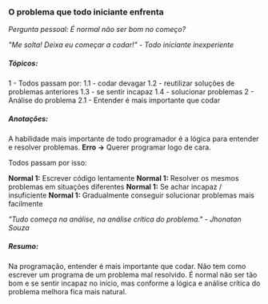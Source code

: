 ### O problema que todo iniciante enfrenta

*Pergunta pessoal: É normal não ser bom no começo?*

*"Me solta! Deixa eu começar a codar!" - Todo iniciante inexperiente*

##### Tópicos:

1 - Todos passam por:
    1.1 - codar devagar
    1.2 - reutilizar soluções de problemas anteriores
    1.3 - se sentir incapaz
    1.4 - solucionar problemas
2 - Análise do problema
    2.1 - Entender é mais importante que codar

##### Anotações:

A habilidade mais importante de todo programador é a lógica para entender e resolver problemas.
**Erro ->** Querer programar logo de cara.

Todos passam por isso:

**Normal 1:** Escrever código lentamente
**Normal 1:** Resolver os mesmos problemas em situações diferentes
**Normal 1:** Se achar incapaz / insuficiente
**Normal 1:** Gradualmente conseguir solucionar problemas mais facilmente

*"Tudo começa na análise, na análise crítica do problema." - Jhonatan Souza*

##### Resumo:

Na programação, entender é mais importante que codar. Não tem como escrever um programa de um problema mal resolvido. É normal não ser tão bom e se sentir incapaz no início, mas conforme a lógica e análise crítica do problema melhora fica mais natural.